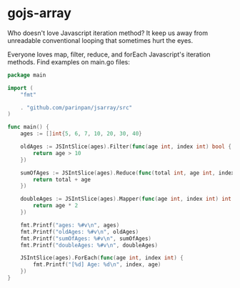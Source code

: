 # gojs-array
Who doesn't love Javascript iteration method? It keep us away from unreadable conventional looping that sometimes hurt the eyes.

Everyone loves map, filter, reduce, and forEach Javascript's iteration methods. Find examples on main.go files:
```go
package main

import (
	"fmt"

	. "github.com/parinpan/jsarray/src"
)

func main() {
	ages := []int{5, 6, 7, 10, 20, 30, 40}

	oldAges := JSIntSlice(ages).Filter(func(age int, index int) bool {
		return age > 10
	})

	sumOfAges := JSIntSlice(ages).Reduce(func(total int, age int, index int) int {
		return total + age
	})

	doubleAges := JSIntSlice(ages).Mapper(func(age int, index int) int {
		return age * 2
	})

	fmt.Printf("ages: %#v\n", ages)
	fmt.Printf("oldAges: %#v\n", oldAges)
	fmt.Printf("sumOfAges: %#v\n", sumOfAges)
	fmt.Printf("doubleAges: %#v\n", doubleAges)

	JSIntSlice(ages).ForEach(func(age int, index int) {
		fmt.Printf("[%d] Age: %d\n", index, age)
	})
}
```
